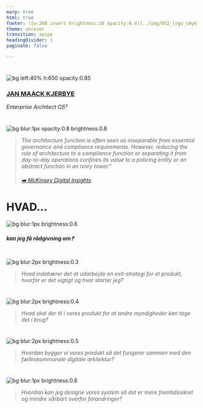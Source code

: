 ```yaml
---
marp: true
html: true
footer: ![w:200 invert brightness:10 opacity:0.4](../img/OS2_logo_cmyk.svg)
theme: uncover
transition: swipe
headingDivider: 1
paginate: false

---
```

#
![bg left:40% h:650 opacity:0.85](https://images.pexels.com/photos/6168066/pexels-photo-6168066.jpeg?auto=compress&cs=tinysrgb&w=1260&h=750&dpr=1)

### [JAN MAACK KJERBYE]()
*Enterprise Architect OS²*
<!-- _footer: "jan@os2.eu" -->



<!--
Bred erfaring med værdiskabelse fra både private og offentlige orgs.

Jeg brænder for en mere åben og robust offentlig sektor

-->



#
<!-- class: invert -->

![bg blur:1px opacity:0.8 brightness:0.8](https://images.unsplash.com/photo-1515856251934-766e064d7b09?q=80&w=1335&auto=format&fit=crop&ixlib=rb-4.0.3&ixid=M3wxMjA3fDB8MHxwaG90by1wYWdlfHx8fGVufDB8fHx8fA%3D%3D)

> _The architecture function is often seen as inseparable from essential governance and compliance requirements. However, reducing the role of architecture to a compliance function or separating it from day-to-day operations confines its value to a policing entity or an abstract function in an ivory tower."_
> 
> ###### [:arrow_right: McKinsey Digital Insights](https://www.mckinsey.com/capabilities/mckinsey-digital/our-insights/tech-forward/quantum-technology-use-cases-as-fuel-for-value-in-finance)


# HVAD...
![bg blur:1px brightness:0.6](https://images.pexels.com/photos/5428833/pexels-photo-5428833.jpeg)
###### **kan jeg få rådgivning om**:question:


#
![bg blur:2px brightness:0.3](https://images.pexels.com/photos/235975/pexels-photo-235975.jpeg)
>*Hvad indebærer det at udarbejde en exit-strategi for et produkt, hvorfor er det vigtigt og hvor starter jeg?*

#
![bg blur:2px brightness:0.4](https://images.pexels.com/photos/3944307/pexels-photo-3944307.jpeg)
>*Hvad skal der til i vores produkt for at andre myndigheder kan tage det i brug?*

#
![bg blur:2px brightness:0.5](https://images.pexels.com/photos/4491830/pexels-photo-4491830.jpeg)
>*Hvordan bygger vi vores produkt så det fungerer sammen med den fælleskommunale digitale arkitektur?*

#

![bg blur:1px brightness:0.6](https://images.pexels.com/photos/9392906/pexels-photo-9392906.jpeg)
>*Hvordan kan jeg designe vores system så det er mere fremtidssikret og mindre sårbart overfor forandringer?*
